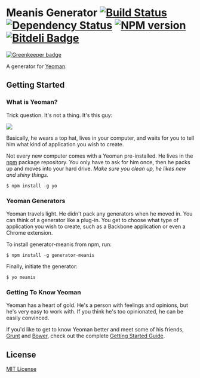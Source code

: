 # Meanis Generator [![Build Status](https://secure.travis-ci.org/chrisenytc/generator-meanis.png?branch=master)](https://travis-ci.org/chrisenytc/generator-meanis) [![Dependency Status](https://gemnasium.com/chrisenytc/generator-meanis.png)](https://gemnasium.com/chrisenytc/generator-meanis) [![NPM version](https://badge.fury.io/js/generator-meanis.png)](http://badge.fury.io/js/generator-meanis) [![Bitdeli Badge](https://d2weczhvl823v0.cloudfront.net/chrisenytc/generator-meanis/trend.png)](https://bitdeli.com/free "Bitdeli Badge")

[![Greenkeeper badge](https://badges.greenkeeper.io/kristianmandrup/generator-meanis.svg)](https://greenkeeper.io/)

A generator for [Yeoman](http://yeoman.io).


## Getting Started

### What is Yeoman?

Trick question. It's not a thing. It's this guy:

![](http://i.imgur.com/JHaAlBJ.png)

Basically, he wears a top hat, lives in your computer, and waits for you to tell him what kind of application you wish to create.

Not every new computer comes with a Yeoman pre-installed. He lives in the [npm](https://npmjs.org) package repository. You only have to ask for him once, then he packs up and moves into your hard drive. *Make sure you clean up, he likes new and shiny things.*

```
$ npm install -g yo
```

### Yeoman Generators

Yeoman travels light. He didn't pack any generators when he moved in. You can think of a generator like a plug-in. You get to choose what type of application you wish to create, such as a Backbone application or even a Chrome extension.

To install generator-meanis from npm, run:

```
$ npm install -g generator-meanis
```

Finally, initiate the generator:

```
$ yo meanis
```

### Getting To Know Yeoman

Yeoman has a heart of gold. He's a person with feelings and opinions, but he's very easy to work with. If you think he's too opinionated, he can be easily convinced.

If you'd like to get to know Yeoman better and meet some of his friends, [Grunt](http://gruntjs.com) and [Bower](http://bower.io), check out the complete [Getting Started Guide](https://github.com/yeoman/yeoman/wiki/Getting-Started).


## License

[MIT License](http://en.wikipedia.org/wiki/MIT_License)
